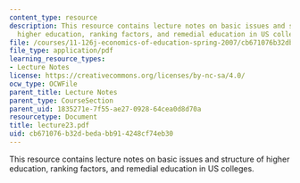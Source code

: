 ```yaml
---
content_type: resource
description: This resource contains lecture notes on basic issues and structure of
  higher education, ranking factors, and remedial education in US colleges.
file: /courses/11-126j-economics-of-education-spring-2007/cb671076b32dbedabb914248cf74eb30_lecture23.pdf
file_type: application/pdf
learning_resource_types:
- Lecture Notes
license: https://creativecommons.org/licenses/by-nc-sa/4.0/
ocw_type: OCWFile
parent_title: Lecture Notes
parent_type: CourseSection
parent_uid: 1835271e-7f55-ae27-0928-64cea0d8d70a
resourcetype: Document
title: lecture23.pdf
uid: cb671076-b32d-beda-bb91-4248cf74eb30
---
```

This resource contains lecture notes on basic issues and structure of higher education, ranking factors, and remedial education in US colleges.
